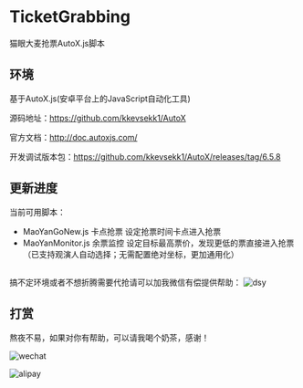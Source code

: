 # TicketGrabbing
猫眼大麦抢票AutoX.js脚本
## 环境
基于AutoX.js(安卓平台上的JavaScript自动化工具)

源码地址：https://github.com/kkevsekk1/AutoX

官方文档：http://doc.autoxjs.com/

开发调试版本包：https://github.com/kkevsekk1/AutoX/releases/tag/6.5.8


## 更新进度
当前可用脚本：
- MaoYanGoNew.js 卡点抢票 设定抢票时间卡点进入抢票
- MaoYanMonitor.js 余票监控 设定目标最高票价，发现更低的票直接进入抢票（已支持观演人自动选择；无需配置绝对坐标，更加通用化）


##
搞不定环境或者不想折腾需要代抢请可以加我微信有偿提供帮助：
![dsy](https://github.com/Pactum7/ticket-grabbing/assets/45119228/94aae380-2072-4b92-ae48-cd4366b812ef)


## 打赏
熬夜不易，如果对你有帮助，可以请我喝个奶茶，感谢！

![wechat](https://github.com/Pactum7/ticket-grabbing/assets/45119228/e94519d2-319f-45ca-8990-4307e14eeb7b)

![alipay](https://github.com/Pactum7/ticket-grabbing/assets/45119228/7ab75fa9-9306-484a-bc07-d438362e6190)
